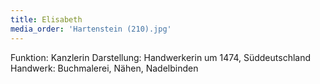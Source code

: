 ```yaml
---
title: Elisabeth
media_order: 'Hartenstein (210).jpg'
---
```


Funktion: Kanzlerin
Darstellung: Handwerkerin um 1474, Süddeutschland
Handwerk: Buchmalerei, Nähen, Nadelbinden